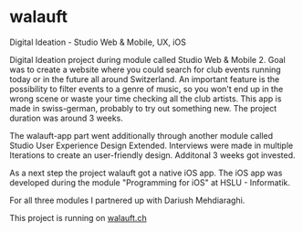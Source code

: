 # walauft
Digital Ideation - Studio Web &amp; Mobile, UX, iOS

Digital Ideation project during module called Studio Web & Mobile 2. Goal was to create a website where you could search for club events running today or in the future all around Switzerland. An important feature is the possibility to filter events to a genre of music, so you won't end up in the wrong scene or waste your time checking all the club artists. This app is made in swiss-german, probably to try out something new. The project duration was around 3 weeks.

The walauft-app part went additionally through another module called Studio User Experience Design Extended. Interviews were made in multiple Iterations to create an user-friendly design. Additonal 3 weeks got invested.

As a next step the project walauft got a native iOS app. The iOS app was developed during the module "Programming for iOS" at HSLU - Informatik.

For all three modules I partnered up with Dariush Mehdiaraghi. 

This project is running on [walauft.ch](https://www.walauft.ch)
